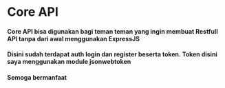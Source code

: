 # Core API

#### Core API bisa digunakan bagi teman teman yang ingin membuat Restfull API tanpa dari awal menggunakan ExpressJS
#### Disini sudah terdapat auth login dan register beserta token. Token disini saya menggunakan module jsonwebtoken
#### Semoga bermanfaat